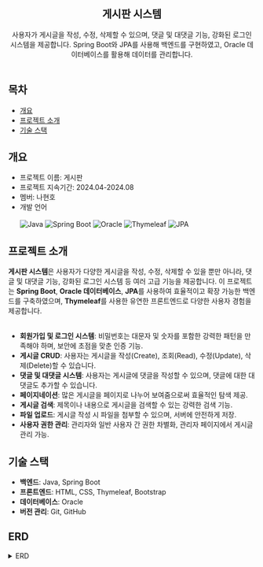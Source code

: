 <div align="center">
<h2>게시판 시스템</h2>
사용자가 게시글을 작성, 수정, 삭제할 수 있으며, 댓글 및 대댓글 기능, 강화된 로그인 시스템을 제공합니다. Spring Boot와 JPA를 사용해 백엔드를 구현하였고, Oracle 데이터베이스를 활용해 데이터를 관리합니다.
<br>
</br>


</div>

## 목차
  - [개요](#개요) 
  - [프로젝트 소개](#프로젝트-소개)
  - [기술 스택](#기술-스택)


## 개요
- 프로젝트 이름: 게시판 
- 프로젝트 지속기간: 2024.04-2024.08
- 멤버: 나현호
- 개발 언어 <br> </br>
![Java](https://img.shields.io/badge/Java-ED8B00?style=for-the-badge&logo=java&logoColor=white)
![Spring Boot](https://img.shields.io/badge/Spring%20Boot-6DB33F?style=for-the-badge&logo=springboot&logoColor=white)
![Oracle](https://img.shields.io/badge/Oracle-F80000?style=for-the-badge&logo=oracle&logoColor=white)
![Thymeleaf](https://img.shields.io/badge/Thymeleaf-005F0F?style=for-the-badge&logo=thymeleaf&logoColor=white)
![JPA](https://img.shields.io/badge/JPA-0078D7?style=for-the-badge&logo=hibernate&logoColor=white)

## 프로젝트 소개
**게시판 시스템**은 사용자가 다양한 게시글을 작성, 수정, 삭제할 수 있을 뿐만 아니라, 댓글 및 대댓글 기능, 강화된 로그인 시스템 등 여러 고급 기능을 제공합니다. 이 프로젝트는 **Spring Boot**, **Oracle 데이터베이스**, **JPA**를 사용하여 효율적이고 확장 가능한 백엔드를 구축하였으며, **Thymeleaf**를 사용한 유연한 프론트엔드로 다양한 사용자 경험을 제공합니다.
<br>
</br>
- **회원가입 및 로그인 시스템**: 비밀번호는 대문자 및 숫자를 포함한 강력한 패턴을 만족해야 하며, 보안에 초점을 맞춘 인증 기능.
- **게시글 CRUD**: 사용자는 게시글을 작성(Create), 조회(Read), 수정(Update), 삭제(Delete)할 수 있습니다.
- **댓글 및 대댓글 시스템**: 사용자는 게시글에 댓글을 작성할 수 있으며, 댓글에 대한 대댓글도 추가할 수 있습니다.
- **페이지네이션**: 많은 게시글을 페이지로 나누어 보여줌으로써 효율적인 탐색 제공.
- **게시글 검색**: 제목이나 내용으로 게시글을 검색할 수 있는 강력한 검색 기능.
- **파일 업로드**: 게시글 작성 시 파일을 첨부할 수 있으며, 서버에 안전하게 저장.
- **사용자 권한 관리**: 관리자와 일반 사용자 간 권한 차별화, 관리자 페이지에서 게시글 관리 가능.

## 기술 스택
- **백엔드**: Java, Spring Boot
- **프론트엔드**: HTML, CSS, Thymeleaf, Bootstrap
- **데이터베이스**: Oracle
- **버전 관리**: Git, GitHub

## ERD

<details>
<summary>ERD</summary>
<div markdown="1" style="padding-left: 15px;">
<img src="https://github.com/hyunhod/board/blob/cbd2069b41cf343541f835a5113ef677ef97389c/Board.png" width="800px"/>
</div>
</details>
